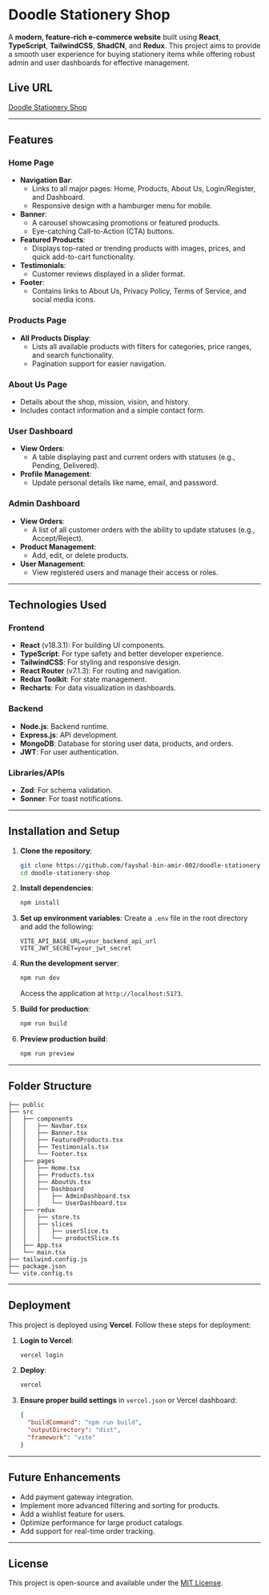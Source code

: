# Doodle Stationery Shop

A **modern, feature-rich e-commerce website** built using **React**, **TypeScript**, **TailwindCSS**, **ShadCN**, and **Redux**. This project aims to provide a smooth user experience for buying stationery items while offering robust admin and user dashboards for effective management.

## Live URL

[Doodle Stationery Shop](https://doodle-stationery-shop.vercel.app)

---

## Features

### **Home Page**

- **Navigation Bar**:
  - Links to all major pages: Home, Products, About Us, Login/Register, and Dashboard.
  - Responsive design with a hamburger menu for mobile.
- **Banner**:
  - A carousel showcasing promotions or featured products.
  - Eye-catching Call-to-Action (CTA) buttons.
- **Featured Products**:
  - Displays top-rated or trending products with images, prices, and quick add-to-cart functionality.
- **Testimonials**:
  - Customer reviews displayed in a slider format.
- **Footer**:
  - Contains links to About Us, Privacy Policy, Terms of Service, and social media icons.

### **Products Page**

- **All Products Display**:
  - Lists all available products with filters for categories, price ranges, and search functionality.
  - Pagination support for easier navigation.

### **About Us Page**

- Details about the shop, mission, vision, and history.
- Includes contact information and a simple contact form.

### **User Dashboard**

- **View Orders**:
  - A table displaying past and current orders with statuses (e.g., Pending, Delivered).
- **Profile Management**:
  - Update personal details like name, email, and password.

### **Admin Dashboard**

- **View Orders**:
  - A list of all customer orders with the ability to update statuses (e.g., Accept/Reject).
- **Product Management**:
  - Add, edit, or delete products.
- **User Management**:
  - View registered users and manage their access or roles.

---

## Technologies Used

### Frontend

- **React** (v18.3.1): For building UI components.
- **TypeScript**: For type safety and better developer experience.
- **TailwindCSS**: For styling and responsive design.
- **React Router** (v7.1.3): For routing and navigation.
- **Redux Toolkit**: For state management.
- **Recharts**: For data visualization in dashboards.

### Backend

- **Node.js**: Backend runtime.
- **Express.js**: API development.
- **MongoDB**: Database for storing user data, products, and orders.
- **JWT**: For user authentication.

### Libraries/APIs

- **Zod**: For schema validation.
- **Sonner**: For toast notifications.

---

## Installation and Setup

1. **Clone the repository**:

   ```bash
   git clone https://github.com/fayshal-bin-amir-002/doodle-stationery-shop-frontend.git
   cd doodle-stationery-shop
   ```

2. **Install dependencies**:

   ```bash
   npm install
   ```

3. **Set up environment variables**:
   Create a `.env` file in the root directory and add the following:

   ```env
   VITE_API_BASE_URL=your_backend_api_url
   VITE_JWT_SECRET=your_jwt_secret
   ```

4. **Run the development server**:

   ```bash
   npm run dev
   ```

   Access the application at `http://localhost:5173`.

5. **Build for production**:

   ```bash
   npm run build
   ```

6. **Preview production build**:
   ```bash
   npm run preview
   ```

---

## Folder Structure

```
├── public
├── src
│   ├── components
│   │   ├── Navbar.tsx
│   │   ├── Banner.tsx
│   │   ├── FeaturedProducts.tsx
│   │   ├── Testimonials.tsx
│   │   └── Footer.tsx
│   ├── pages
│   │   ├── Home.tsx
│   │   ├── Products.tsx
│   │   ├── AboutUs.tsx
│   │   ├── Dashboard
│   │   │   ├── AdminDashboard.tsx
│   │   │   └── UserDashboard.tsx
│   ├── redux
│   │   ├── store.ts
│   │   ├── slices
│   │   │   ├── userSlice.ts
│   │   │   └── productSlice.ts
│   ├── App.tsx
│   └── main.tsx
├── tailwind.config.js
├── package.json
└── vite.config.ts
```

---

## Deployment

This project is deployed using **Vercel**. Follow these steps for deployment:

1. **Login to Vercel**:

   ```bash
   vercel login
   ```

2. **Deploy**:

   ```bash
   vercel
   ```

3. **Ensure proper build settings** in `vercel.json` or Vercel dashboard:
   ```json
   {
     "buildCommand": "npm run build",
     "outputDirectory": "dist",
     "framework": "vite"
   }
   ```

---

## Future Enhancements

- Add payment gateway integration.
- Implement more advanced filtering and sorting for products.
- Add a wishlist feature for users.
- Optimize performance for large product catalogs.
- Add support for real-time order tracking.

---

## License

This project is open-source and available under the [MIT License](LICENSE).
